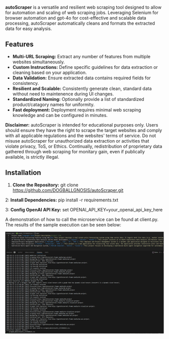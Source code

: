**autoScraper** is a versatile and resilient web scraping tool designed to allow for automation and scaling of web scraping jobs. Leveraging Selenium for browser 
automation and gpt-4o for cost-effective and scalable data processing, autoScraper automatically cleans and formats the extracted data for easy analysis.

## Features

- **Multi-URL Scraping:** Extract any number of features from multiple websites simultaneously.
- **Custom Instructions:** Define specific guidelines for data extraction or cleaning based on your application.
- **Data Validation:** Ensure extracted data contains required fields for consistency.
- **Resilient and Scalable:** Consistently generate clean, standard data without need to maintenence during UI changes. 
- **Standardized Naming:** Optionally provide a list of standardized product/catagory names for uniformity.
- **Fast deployment:** Deployment requires minimal web scraping knowledge and can be configured in minutes.  

**Disclaimer:** autoScraper is intended for educational purposes only. Users should ensure they have the right to scrape the target websites and comply with all applicable
regulations and the websites' terms of service. Do not misuse autoScraper for unauthorized data extraction or activities that violate privacy, ToS, or Ethics. 
Continually, redistribution of proprietary data gathered through web scraping for monitary gain, even if publically available, is strictly illegal. 
 

## Installation

1. **Clone the Repository:**
   git clone https://github.com/DOGBALLGNOSIS/autoScraper.git

2: **Install Dependencies:**
    pip install -r requirements.txt

3: **Config OpenAI API Key:**
    set OPENAI_API_KEY=your_openai_api_key_here

A demonstration of how to call the microservice can be found at client.py.
The results of the sample execution can be seen below:


![alt text](image.png)

